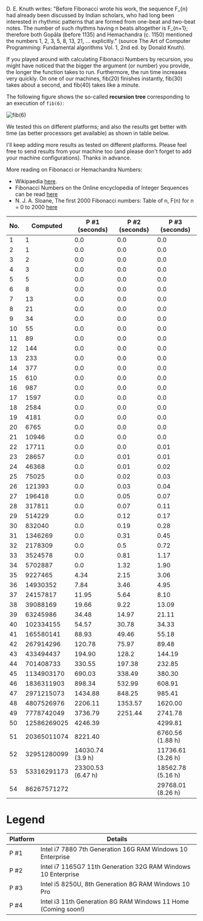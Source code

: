 D. E. Knuth writes: "Before Fibonacci wrote his work, the sequence F_{n} had already been
discussed by Indian scholars, who had long been interested in rhythmic patterns that are
formed from one-beat and two-beat notes. The number of such rhythms having n beats altogether
is F_{n+1}; therefore both Gopāla (before 1135) and Hemachandra (c. 1150) mentioned the
numbers 1, 2, 3, 5, 8, 13, 21, ... explicitly." (source The Art of Computer Programming:
Fundamental algorithms Vol. 1, 2nd ed. by Donald Knuth).

If you played around with calculating Fibonacci Numbers by recursion, you might
have noticed that the bigger the argument (or number) you provide, the longer the function
takes to run. Furthermore, the run time increases very quickly. On one of our machines,
fib(20) finishes instantly, fib(30) takes about a second, and fib(40) takes like a minute.

The following figure shows the so-called **recursion tree** corresponding to an execution of `fib(6)`:

![fib(6)](https://github.com/sigmakappa/All-About-Performance/blob/main/ProcessorPerformance/Fibonacci_Recursion/files/tree.png)

We tested this on different platforms; and also the results get better with time (as better
processors get available) as shown in table below.

I'll keep adding more results as tested on different platforms. Please feel free to send
results from your machine too (and please don't forget to add your machine configurations).
Thanks in advance.

More reading on Fibonacci or Hemachandra Numbers:

* Wikipaedia [here](https://en.wikipedia.org/wiki/Fibonacci_number#Computer_science).
* Fibonacci Numbers on the Online encyclopedia of Integer Sequences can be read [here](https://oeis.org/A000045)
* N. J. A. Sloane, The first 2000 Fibonacci numbers: Table of n, F(n) for n = 0 to 2000 [here](https://oeis.org/A000045/b000045.txt)


| No. | Computed    | P #1 (seconds)    | P #2 (seconds) | P #3 (seconds)    |
| --- | ----------- | ----------------- | -------------- | ----------------- |
| 1   | 1           | 0.0               | 0.0            | 0.0               |
| 2   | 1           | 0.0               | 0.0            | 0.0               |
| 3   | 2           | 0.0               | 0.0            | 0.0               |
| 4   | 3           | 0.0               | 0.0            | 0.0               |
| 5   | 5           | 0.0               | 0.0            | 0.0               |
| 6   | 8           | 0.0               | 0.0            | 0.0               |
| 7   | 13          | 0.0               | 0.0            | 0.0               |
| 8   | 21          | 0.0               | 0.0            | 0.0               |
| 9   | 34          | 0.0               | 0.0            | 0.0               |
| 10  | 55          | 0.0               | 0.0            | 0.0               |
| 11  | 89          | 0.0               | 0.0            | 0.0               |
| 12  | 144         | 0.0               | 0.0            | 0.0               |
| 13  | 233         | 0.0               | 0.0            | 0.0               |
| 14  | 377         | 0.0               | 0.0            | 0.0               |
| 15  | 610         | 0.0               | 0.0            | 0.0               |
| 16  | 987         | 0.0               | 0.0            | 0.0               |
| 17  | 1597        | 0.0               | 0.0            | 0.0               |
| 18  | 2584        | 0.0               | 0.0            | 0.0               |
| 19  | 4181        | 0.0               | 0.0            | 0.0               |
| 20  | 6765        | 0.0               | 0.0            | 0.0               |
| 21  | 10946       | 0.0               | 0.0            | 0.0               |
| 22  | 17711       | 0.0               | 0.0            | 0.01              |
| 23  | 28657       | 0.0               | 0.01           | 0.01              |
| 24  | 46368       | 0.0               | 0.01           | 0.02              |
| 25  | 75025       | 0.0               | 0.02           | 0.03              |
| 26  | 121393      | 0.0               | 0.03           | 0.04              |
| 27  | 196418      | 0.0               | 0.05           | 0.07              |
| 28  | 317811      | 0.0               | 0.07           | 0.11              |
| 29  | 514229      | 0.0               | 0.12           | 0.17              |
| 30  | 832040      | 0.0               | 0.19           | 0.28              |
| 31  | 1346269     | 0.0               | 0.31           | 0.45              |
| 32  | 2178309     | 0.0               | 0.5            | 0.72              |
| 33  | 3524578     | 0.0               | 0.81           | 1.17              |
| 34  | 5702887     | 0.0               | 1.32           | 1.90              |
| 35  | 9227465     | 4.34              | 2.15           | 3.06              |
| 36  | 14930352    | 7.84              | 3.46           | 4.95              |
| 37  | 24157817    | 11.95             | 5.64           | 8.10              |
| 38  | 39088169    | 19.66             | 9.22           | 13.09             |
| 39  | 63245986    | 34.48             | 14.97          | 21.11             |
| 40  | 102334155   | 54.57             | 30.78          | 34.33             |
| 41  | 165580141   | 88.93             | 49.46          | 55.18             |
| 42  | 267914296   | 120.78            | 75.97          | 89.48             |
| 43  | 433494437   | 194.90            | 128.2          | 144.19            |
| 44  | 701408733   | 330.55            | 197.38         | 232.85            |
| 45  | 1134903170  | 690.03            | 338.49         | 380.30            |
| 46  | 1836311903  | 898.34            | 532.99         | 608.91            |
| 47  | 2971215073  | 1434.88           | 848.25         | 985.41            |
| 48  | 4807526976  | 2206.11           | 1353.57        | 1620.00           |
| 49  | 7778742049  | 3736.79           | 2251.44        | 2741.78           |
| 50  | 12586269025 | 4246.39           |                | 4299.81           |
| 51  | 20365011074 | 8221.40           |                | 6760.56 (1.88 h)  |
| 52  | 32951280099 | 14030.74 (3.9 h)  |                | 11736.61 (3.26 h) |
| 53  | 53316291173 | 23300.53 (6.47 h) |                | 18562.78 (5.16 h) |
| 54  | 86267571272 |                   |                | 29768.01 (8.26 h) |

# **Legend**


| Platform | Details                                                        |
| -------- | -------------------------------------------------------------- |
| P #1     | Intel i7 7880 7th Generation 16G RAM Windows 10 Enterprise     |
| P #2     | Intel i7 1165G7 11th Generation 32G RAM Windows 10 Enterprise  |
| P #3     | Intel i5 8250U, 8th Generation 8G RAM Windows 10 Pro           |
| P #4     | Intel i3 11th Generation 8G RAM Windows 11 Home (Coming soon!) |
